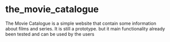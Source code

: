 # the_movie_catalogue
The Movie Catalogue is  a simple website that contain some information about films and series. It is still a prototype. but it main functionality already been tested and can be used by the users
